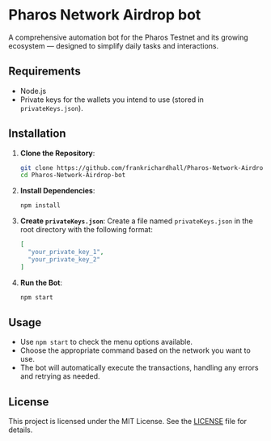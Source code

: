 # Pharos Network Airdrop bot
A comprehensive automation bot for the Pharos Testnet and its growing ecosystem — designed to simplify daily tasks and interactions.

## Requirements

- Node.js
- Private keys for the wallets you intend to use (stored in `privateKeys.json`).

## Installation

1. **Clone the Repository**:

   ```bash
   git clone https://github.com/frankrichardhall/Pharos-Network-Airdrop-bot.git
   cd Pharos-Network-Airdrop-bot
   ```

2. **Install Dependencies**:

   ```bash
   npm install
   ```

3. **Create `privateKeys.json`**:
   Create a file named `privateKeys.json` in the root directory with the following format:

   ```json
   [
     "your_private_key_1",
     "your_private_key_2"
   ]
   ```

4. **Run the Bot**:

   ```bash
   npm start
   ```

## Usage

- Use `npm start` to check the menu options available.
- Choose the appropriate command based on the network you want to use.
- The bot will automatically execute the transactions, handling any errors and retrying as needed.

## License

This project is licensed under the MIT License. See the [LICENSE](LICENSE) file for details.
 
 
 
 
 
 
 
 
 
 
 
 
 
